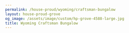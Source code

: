 ```yaml
---
permalink: /house-proud/wyoming/craftsman-bungalow
layout: house-proud-grove
og_image: /assets/image/custom/hp-grove-4588-large.jpg
title: Wyoming Craftsman Bungalow
---
```


